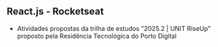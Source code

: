 ## React.js - Rocketseat

- Atividades propostas da trilha de estudos "2025.2 | UNIT RiseUp" proposto pela Residência Tecnológica do Porto Digital